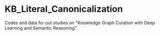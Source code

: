 # KB_Literal_Canonicalization
Codes and data for out studies on "Knowledge Graph Curation with Deep Learning and Semantic Reasoning".
